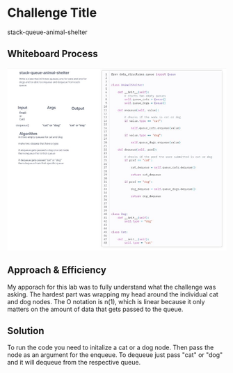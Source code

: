 # Challenge Title
stack-queue-animal-shelter

## Whiteboard Process
![whiteboard](./401-code-challenge-12.JPG)

## Approach & Efficiency
<!-- What approach did you take? Why? What is the Big O space/time for this approach? -->
My apporach for this lab was to fully understand what the challenge was asking. The hardest part was wrapping my head around the individual cat and dog nodes. The O notation is n(1), which is linear because it only matters on the amount of data that gets passed to the queue.

## Solution
<!-- Show how to run your code, and examples of it in action -->
To run the code you need to initalize a cat or a dog node. Then pass the node as an argument for the enqueue. To dequeue just pass "cat" or "dog" and it will dequeue from the respective queue.